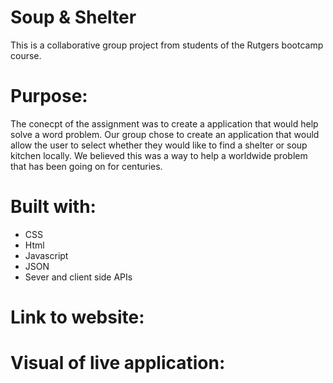# Soup & Shelter
This is a collaborative group project from students of the Rutgers bootcamp course.

# Purpose:
The conecpt of the assignment was to create a application that would help solve a word problem. Our group chose to create an application that would allow the user to select whether they would like to find a shelter or soup kitchen locally. We believed this was a way to help a worldwide problem that has been going on for centuries.

# Built with:
* CSS
* Html
* Javascript
* JSON
* Sever and client side APIs

# Link to website:

# Visual of live application: